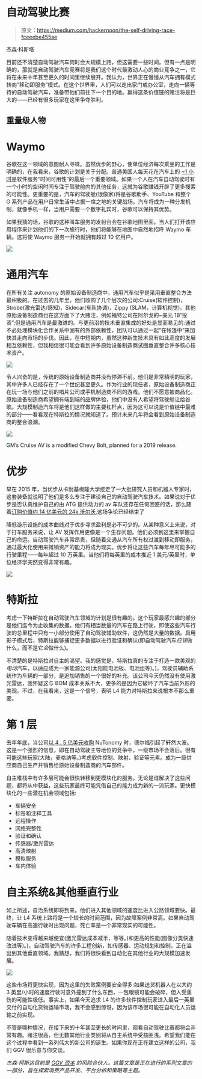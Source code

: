 # 自动驾驶比赛

> 原文：<https://medium.com/hackernoon/the-self-driving-race-fceeebe455ae>

杰森·科斯塔

目前还不清楚自动驾驶汽车何时会大规模上路，但这需要一些时间。但有一点是明确的，那就是自动驾驶汽车竞赛将是我们这个时代最激动人心的商业竞争之一，它将在未来十年甚至更久的时间里继续展开。我认为，世界正在慢慢从汽车拥有模式转向“移动即服务”模式。在这个世界里，人们可以走出家门或办公室，走向一辆等待的自动驾驶汽车，准备带他们前往下一个目的地。赢得这条价值链的赌注将是巨大的——已经有很多玩家在这里争夺胜利。

## 重量级人物

# **Waymo**

谷歌在这一领域的意图耐人寻味。虽然优步的野心，使单位经济每次乘坐的工作是明确的，在我看来，谷歌的计划是关于分配。普通美国人每天花在汽车上的 [~1 小时](https://www.washingtonpost.com/news/wonk/wp/2016/02/25/how-much-of-your-life-youre-wasting-on-your-commute/?utm_term=.973f81478c31)是软件服务“时间可用性”的最后一个重要领域。如果一个人在汽车自动驾驶时有一个小时的空闲时间专注于驾驶舱内的其他任务，这就为谷歌赚钱开辟了更多搜索的可能性。更重要的是，汽车的驾驶舱(很像家)将是谷歌助手、YouTube 和整个 G 系列产品在用户日常生活中占据一席之地的关键战场。汽车将成为一种分发机制，就像手机一样，当用户需要一个数字礼宾时，谷歌可以保持其优势。

如果我猜的话，谷歌的这种叫车服务的发射台会在谷歌地图里面。当人们打开该应用程序来计划他们的下一次旅行时，他们将能够在地图中自然地招呼 Waymo 车辆。这将使 Waymo 服务一开始就拥有超过 10 亿用户。

![](img/6ae6c19ba16ad7e7b98f10b234f71edb.png)

# **通用汽车**

在所有关注 autonomy 的原始设备制造商中，通用汽车似乎是采用垂直整合方法最积极的。在过去的几年里，他们收购了几个层次的公司:Cruise(软件控制)，Strobe(激光雷达/感知)，Sidecar(车队协调)，Zippy (SLAM，计算机视觉)。其他原始设备制造商也在这方面下了大赌注，例如福特公司在阿尔戈的~美元 1B“投资”;但是通用汽车是最激进的。与更前沿的技术垂直集成的好处是显而易见的:通过不必处理模块化合作关系中固有的外部依赖性，团队可以通过一起“在帐篷中”来加快其走向市场的步伐。因此，在中短期内，虽然这种新生技术具有如此高度的发展相互依赖性，但我相信很可能会看到许多原始设备制造商试图垂直整合许多核心技术资产。

![](img/669ec76ea4744d622a08c5181c3ab5ee.png)

令人兴奋的是，传统的原始设备制造商并没有停滞不前。他们是非常精明的玩家，其中许多人已经存在了一个世纪甚至更久。作为行业的现任者，原始设备制造商正在玩一场与他们之前的唱片公司或手机制造商不同的游戏。他们不愿意被商品化。原始设备制造商希望拥有端到端的品牌体验，他们中没有人希望将驾驶舱让给谷歌。大规模制造汽车将是他们这样做的主要杠杆点，因为这可以说是价值链中最难的部分——看看现在特斯拉的情况就知道了。预计未来几年将会看到原始设备制造商的整合浪潮。

![](img/fa8ba029766a38af3f148d931a0069b0.png)

GM’s Cruise AV is a modified Chevy Bolt, planned for a 2019 release.

# **优步**

早在 2015 年，当优步从卡耐基梅隆大学挖走了一大批研究人员和机器人专家时，这套装备就说明了他们是多么专注于建设自己的自动驾驶汽车技术。如果说对于优步是否认真维护自己的由 ATG 提供动力的 av 车队还存在任何困惑的话，那么随着[订购价值约 14 亿美元的 24k 沃尔沃](https://www.bloomberg.com/news/articles/2017-11-20/uber-steps-up-driverless-cars-push-with-deal-for-24-000-volvos),这场争论已经结束了

降低游乐设施的成本曲线对于优步寻求盈利是必不可少的。从某种意义上来说，对于打车服务来说，让 AV 发挥作用更像是一个生存问题。他们必须到这里来掌握自己的命运。自动驾驶汽车非常昂贵，但随着交通从汽车所有权过渡到移动即服务，通过最大化使用来摊销资产的能力将成为现实。优步将让这些汽车每年尽可能多的行驶里程——每年超过 10 万英里。当他们将每英里的成本推近 1 美元/英里时，单位经济学突然变得非常有趣。

![](img/0c116058b953ce00b23f800d4663b49b.png)

# **特斯拉**

考虑一下特斯拉在自动驾驶汽车领域的计划是很有趣的。这个玩家最感兴趣的部分是他们迄今为止收集的数据。他们有相当数量的汽车在路上行驶，即使这些汽车行驶的总里程中只有一小部分使用了自动驾驶辅助软件，这仍然是大量的数据。启用影子模式后，特斯拉能够捕捉更多数据以进行验证和确认(即自动驾驶汽车*应该*做什么，而不是它*会*做什么)。

不清楚的是特斯拉对自主的渴望。我的感觉是，特斯拉真的专注于打造一款美观的*电动*汽车，以适应成为一家能源公司(太阳能电池板、电池组等)。)，驾驶员辅助系统作为车辆的一部分，是追加销售的一个很好的补充。该公司今天仍然没有使用激光雷达，我怀疑这与 BOM 成本关系不大，更多的是因为它破坏了汽车当前外形的美观。不过，在我看来，这是一个信号，表明 L4 能力对特斯拉来说根本不那么重要。

# **第 1 层**

去年年底，当公司[以 4 . 5 亿美元收购](https://www.theverge.com/2017/10/24/16533534/delphi-nutonomy-acquisition-450-million-self-driving) NuTonomy 时，德尔福引起了轩然大波。这是一个强烈的信息，即在自动驾驶主导地位的竞争中，一级市场不会落后。很有可能这些玩家(大陆，麦格纳等。)考虑软件控制、映射、验证等元素。成为一级供应商自己生产并销售给原始设备制造商的汽车部件。

自主堆栈中有许多层可能会很快转移到更模块化的服务。无论是谁解决了这些问题，都将从中获益，这些玩家最终可能凭借自己的能力成为新的一流玩家。更快模块化的一些潜在机会领域包括:

*   车辆安全
*   标签和注释工具
*   远程操作
*   网络完整性
*   验证和确认
*   传感器/激光雷达
*   高清映射
*   模拟服务
*   车内体验

# **自主系统&其他垂直行业**

如上所述，自治系统即将到来。他们进入其他领域的速度比进入公路领域要快。最终，让 L4 系统上路将是一个较长的时间范围，因为故障案例非常高。如果自动驾驶车辆在高速行驶时出现问题，死亡率是一个非常现实的可能性。

随着技术变得越来越便宜(激光雷达成本减半，等等。)和更高的性能(图像分类快速改进等)。)，自动驾驶汽车的许多工程创新，如传感器、运动规划和控制，正在溢出到其他垂直领域。我猜想，我们将很快看到自动化在其他行业的大规模加速发展。

![](img/035231245df606b3dd95cdf91293c7f5.png)

这些市场将更快实现，因为这里的失败案例要安全得多:如果送货机器人在以大约 3 英里/小时的速度行驶时意外撞到了什么东西，一包眼镜可能会破碎，但人受重伤的可能性极低。事实上，如果今天追求 L4 的许多软件控制玩家进入最后一英里交付的自动化货物运输市场，我不会感到惊讶，因为该市场很可能在自动化人员运输之前实现。

不管是哪种情况，在接下来的十年甚至更长的时间里，观看自动驾驶比赛都将会非常有趣。赌注很高，但无数其他行业类别将从自主系统中受益匪浅。希望我们能在这个过程中看到一系列伟大的新公司的诞生。如果你现在正在建立这样的公司，我们 GGV 很乐意与你交谈。

*杰森·柯斯达目前是* [*GGV 资本*](http://www.ggvc.com/companies) *的风险合伙人。这篇文章是正在进行的系列文章的一部分，旨在探索消费产品开发、平台分析和策略等主题。*